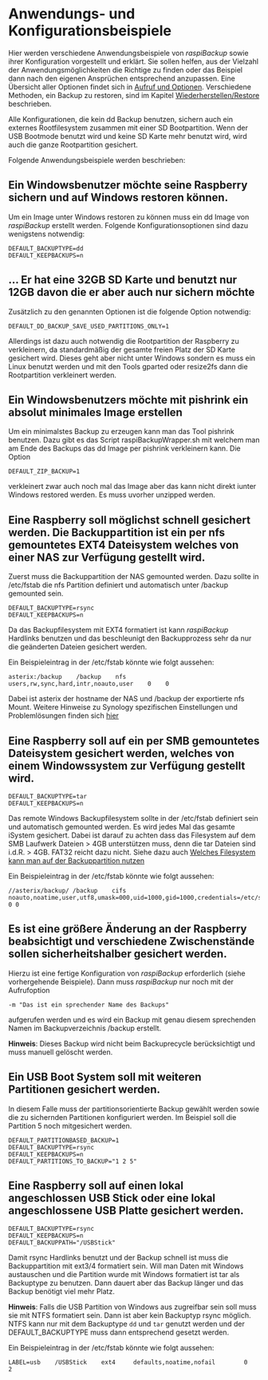 # Anwendungs- und Konfigurationsbeispiele

Hier werden verschiedene Anwendungsbeispiele von
*raspiBackup* sowie ihrer Konfiguration vorgestellt und erklärt. Sie sollen
helfen, aus der Vielzahl der Anwendungsmöglichkeiten die Richtige zu finden oder
das Beispiel dann nach den eigenen Ansprüchen entsprechend anzupassen. Eine
Übersicht aller Optionen findet sich in [Aufruf und Optionen](backup-options.md).
Verschiedene Methoden, ein Backup zu restoren, sind im Kapitel [Wiederherstellen/Restore](restore.md) beschrieben.

Alle Konfigurationen, die kein dd Backup benutzen, sichern auch ein externes
Rootfilesystem zusammen mit einer SD Bootpartition. Wenn der USB Bootmode benutzt
wird und keine SD Karte mehr benutzt wird, wird auch die ganze Rootpartition
gesichert.


Folgende Anwendungsbeispiele werden beschrieben:

<!-- toc -->


## Ein Windowsbenutzer möchte seine Raspberry sichern und auf Windows restoren können.

Um ein Image unter Windows restoren zu können muss ein dd
Image von *raspiBackup* erstellt werden. Folgende Konfigurationsoptionen sind
dazu wenigstens notwendig:

```
DEFAULT_BACKUPTYPE=dd
DEFAULT_KEEPBACKUPS=n
```

## ... Er hat eine 32GB SD Karte und benutzt nur 12GB davon die er aber auch nur sichern möchte

Zusätzlich zu den genannten Optionen ist die folgende Option notwendig:

```
DEFAULT_DD_BACKUP_SAVE_USED_PARTITIONS_ONLY=1
```

Allerdings ist dazu auch notwendig die Rootpartition der Raspberry zu
verkleinern, da standardmäßig der gesamte freien Platz der SD Karte gesichert 
wird. Dieses geht aber nicht unter Windows sondern es muss ein Linux benutzt
werden und mit den Tools gparted oder resize2fs dann die Rootpartition
verkleinert werden.

## Ein Windowsbenutzers möchte mit pishrink ein absolut minimales Image erstellen

Um ein minimalstes Backup zu erzeugen kann man das Tool pishrink benutzen. Dazu
gibt es das Script raspiBackupWrapper.sh mit welchem man am Ende des Backups
das dd Image per pishrink verkleinern kann. Die Option

```
DEFAULT_ZIP_BACKUP=1
```

verkleinert zwar auch noch mal das Image aber das kann nicht direkt 
iunter Windows restored werden. Es muss uvorher unzipped werden.

## Eine Raspberry soll möglichst schnell gesichert werden. Die Backuppartition ist ein per nfs gemountetes EXT4 Dateisystem welches von einer NAS zur Verfügung gestellt wird.

Zuerst muss die Backuppartition der NAS gemounted werden. Dazu sollte in
/etc/fstab die nfs Partition definiert und automatisch unter /backup
gemounted sein.

```
DEFAULT_BACKUPTYPE=rsync
DEFAULT_KEEPBACKUPS=n
```

Da das Backupfilesystem mit EXT4 formatiert ist kann *raspiBackup* Hardlinks
benutzen und das beschleunigt den Backupprozess sehr da nur die geänderten
Dateien gesichert werden.

Ein Beispieleintrag in der /etc/fstab könnte wie folgt aussehen:

```
asterix:/backup    /backup    nfs    users,rw,sync,hard,intr,noauto,user    0    0
```

Dabei ist asterix der hostname der NAS und /backup der exportierte nfs
Mount. Weitere Hinweise zu Synology spezifischen Einstellungen und
Problemlösungen finden sich [hier](nfs-as-backupspace.md)


## Eine Raspberry soll auf ein per SMB gemountetes Dateisystem gesichert werden, welches von einem Windowssystem zur Verfügung gestellt wird.

```
DEFAULT_BACKUPTYPE=tar
DEFAULT_KEEPBACKUPS=n
```

Das remote Windows Backupfilesystem sollte in der /etc/fstab definiert sein und
automatisch gemounted werden. Es wird jedes Mal das gesamte iSystem gesichert.
Dabei ist darauf zu achten dass das Filesystem auf dem SMB Laufwerk Dateien >
4GB unterstützen muss, denn die tar Dateien sind i.d.R. > 4GB. FAT32 reicht
dazu nicht. Siehe dazu auch [Welches Filesystem kann man auf der Backuppartition nutzen](which-filesystem-can-be-used-on-the-backup-partition.md)

Ein Beispieleintrag in der /etc/fstab könnte wie folgt aussehen:

```
//asterix/backup/ /backup    cifs noauto,noatime,user,utf8,umask=000,uid=1000,gid=1000,credentials=/etc/samba/auth.asterix.cifsuser 0 0
```

## Es ist eine größere Änderung an der Raspberry beabsichtigt und verschiedene Zwischenstände sollen sicherheitshalber gesichert werden.

Hierzu ist eine fertige Konfiguration von *raspiBackup* erforderlich (siehe
vorhergehende Beispiele). Dann muss *raspiBackup* nur noch mit der Aufrufoption

```
-m "Das ist ein sprechender Name des Backups"
```

aufgerufen werden und es wird ein Backup mit genau diesem sprechenden Namen im Backupverzeichnis /backup erstellt.

**Hinweis**: Dieses Backup wird nicht beim Backuprecycle berücksichtigt und muss manuell gelöscht werden.

## Ein USB Boot System soll mit weiteren Partitionen gesichert werden.

In diesem Falle muss der partitionsorientierte Backup gewählt werden sowie die
zu sichernden Partitionen konfiguriert werden. Im Beispiel soll die Partition 5
noch mitgesichert werden.

```
DEFAULT_PARTITIONBASED_BACKUP=1
DEFAULT_BACKUPTYPE=rsync
DEFAULT_KEEPBACKUPS=n
DEFAULT_PARTITIONS_TO_BACKUP="1 2 5"
```


## Eine Raspberry soll auf einen lokal angeschlossen USB Stick oder eine lokal angeschlossene USB Platte gesichert werden.

```
DEFAULT_BACKUPTYPE=rsync
DEFAULT_KEEPBACKUPS=n
DEFAULT_BACKUPPATH="/USBStick"
```

Damit rsync Hardlinks benutzt und der Backup schnell ist muss die
Backuppartition mit ext3/4 formatiert sein. Will man Daten mit Windows
austauschen und die Partition wurde mit Windows formatiert ist tar als
Backuptype zu benutzen. Dann dauert aber das Backup länger und das Backup
benötigt viel mehr Platz.

**Hinweis**: Falls die USB Partition von Windows aus zugreifbar sein soll muss sie mit NTFS formatiert sein.
Dann ist aber kein Backuptyp rsync möglich. NTFS kann nur mit dem Backuptype `dd` und `tar` genutzt werden und
der DEFAULT_BACKUPTYPE muss dann entsprechend gesetzt werden.

Ein Beispieleintrag in der /etc/fstab könnte wie folgt aussehen:

```
LABEL=usb    /USBStick    ext4     defaults,noatime,nofail        0    2
```

[.status]: rft
[.source]: https://linux-tips-and-tricks.de/de/konfigurationsbeispiele
[.source]: https://www.linux-tips-and-tricks.de/en/configuration-samples

